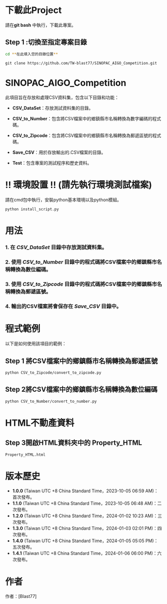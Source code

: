 # 下載此Project 
請在**git bash** 中執行，下載此專案。
## Step 1 :切換至指定專案目錄
```bash
cd **在此填入您的目錄位置**
```
```git
git clone https://github.com/TW-blast77/SINOPAC_AIGO_Competition.git
```
# **SINOPAC_AIGO_Competition**
此項目旨在存放和處理CSV資料集，包含以下目錄和功能：

- **CSV_DataSet**：存放測試資料集的目錄。

- **CSV_to_Number**：包含將CSV檔案中的鄉鎮縣市名稱轉換為數字編碼的程式碼。

- **CSV_to_Zipcode**：包含將CSV檔案中的鄉鎮縣市名稱轉換為郵遞區號的程式碼。

- **Save_CSV**：用於存放輸出的.CSV檔案的目錄。

- **Test**：包含專案的測試程序和歷史資料。
# !! 環境設置 !! (請先執行環境測試檔案)
請在cmd包中執行，安裝python基本環境以及python模組。
```bash
python install_script.py
```
# 用法
### **1. 在 _*CSV_DataSet*_ 目錄中存放測試資料集。**
### **2. 使用 *CSV_to_Number* 目錄中的程式碼將CSV檔案中的鄉鎮縣市名稱轉換為數位編碼。**
### **3. 使用 *CSV_to_Zipcode* 目錄中的程式碼將CSV檔案中的鄉鎮縣市名稱轉換為郵遞區號。**
### **4. 輸出的CSV檔案將會保存在 *Save_CSV* 目錄中。**

# 程式範例
以下是如何使用該項目的範例：

## Step 1 將CSV檔案中的鄉鎮縣市名稱轉換為郵遞區號
```bash
python CSV_to_Zipcode/convert_to_zipcode.py
```
## Step 2將CSV檔案中的鄉鎮縣市名稱轉換為數位編碼
```bash
python CSV_to_Number/convert_to_number.py
```
# HTML不動產資料

## Step 3開啟HTML資料夾中的 Property_HTML
```bash
Property_HTML.html
```
# 版本歷史

- **1.0.0** (Taiwan UTC +8 China Standard Time，2023-10-05 06:59 AM)：首次發布。
- **1.1.0** (Taiwan UTC +8 China Standard Time，2023-10-05 06:48 AM)：二次發布。
- **1.2.0** (Taiwan UTC +8 China Standard Time，2024-01-02 10:23 AM)：三次發布。
- **1.3.0** (Taiwan UTC +8 China Standard Time，2024-01-03 02:01 PM)：四次發布。
- **1.4.0** (Taiwan UTC +8 China Standard Time，2024-01-05 05:05 PM)：五次發布。
- **1.4.1** (Taiwan UTC +8 China Standard Time，2024-01-06 06:00 PM)：六次發布。
# 作者
作者：[Blast77]
